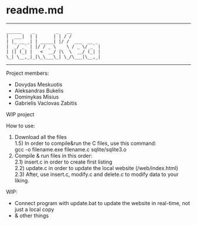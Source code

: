 # readme.md

----------------------------------------
    ______    _        _   __                 
    |  ___|  | |      | | / /                 
    | |_ __ _| | _____| |/ /  ___  __ _       
    |  _/ _` | |/ / _ \    \ / _ \/ _` |      
    | || (_| |   <  __/ |\  \  __/ (_| |      
    \_| \__,_|_|\_\___\_| \_/\___|\__,_|      
                                              
----------------------------------------

Project members:
- Dovydas Meskuotis
- Aleksandras Bukelis
- Dominykas Misius
- Gabrielis Vaclovas Zabitis

WIP project

How to use:
1) Download all the files <br>
1.5) In order to compile&run the C files, use this command:<br>
    gcc -o filename.exe filename.c sqlite/sqlite3.o
2) Compile & run files in this order:<br>
2.1) insert.c in order to create first listing<br>
2.2) update.c in order to update the local website (/web/index.html)<br>
2.3) After, use insert.c, modify.c and delete.c to modify data to your liking.<br>

WIP:<br>
- Connect program with update.bat to update the website in real-time, not just a local copy
- & other things
